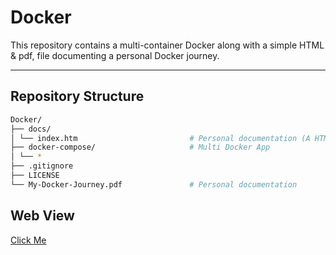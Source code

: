 # Docker

This repository contains a multi-container Docker along with a simple HTML & pdf, file documenting a personal Docker journey.

---

## Repository Structure

```bash
Docker/
├── docs/
│ └── index.htm                         # Personal documentation (A HTML version of .pdf)
├── docker-compose/                     # Multi Docker App
│ └── *
├── .gitignore
├── LICENSE
└── My-Docker-Journey.pdf               # Personal documentation
```
## Web View
[Click Me](https://harshkhalkar.github.io/Docker/)
